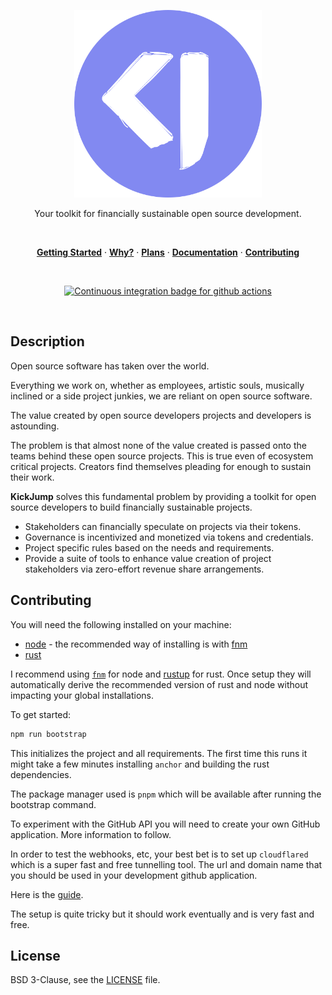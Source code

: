 <p align="center">
  <a href="#">
    <img width="300" height="300" src="./.monots/assets/logo.svg" alt="svg logo from openmoji.org" title="SVG Logo from openmoji.org" />
  </a>
</p>

<p align="center">
  Your toolkit for financially sustainable open source development.
</p>

<br />

<p align="center">
  <a href="#getting-started"><strong>Getting Started</strong></a> ·
  <a href="#why"><strong>Why?</strong></a> ·
  <a href="#plans"><strong>Plans</strong></a> ·
  <a href="./docs/docs"><strong>Documentation</strong></a> ·
  <a href="./.github/contributing.md"><strong>Contributing</strong></a>
</p>

<br />

<p align="center">
  <a href="https://github.com/kickjump/kickjump/actions?query=workflow:ci">
    <img src="https://github.com/kickjump/kickjump/workflows/ci/badge.svg?branch=main" alt="Continuous integration badge for github actions" title="CI Badge" />
  </a>
</p>

<br />

## Description

Open source software has taken over the world.

Everything we work on, whether as employees, artistic souls, musically inclined or a side project junkies, we are reliant on open source software.

The value created by open source developers projects and developers is astounding.

The problem is that almost none of the value created is passed onto the teams behind these open source projects. This is true even of ecosystem critical projects. Creators find themselves pleading for enough to sustain their work.

**KickJump** solves this fundamental problem by providing a toolkit for open source developers to build financially sustainable projects.

- Stakeholders can financially speculate on projects via their tokens.
- Governance is incentivized and monetized via tokens and credentials.
- Project specific rules based on the needs and requirements.
- Provide a suite of tools to enhance value creation of project stakeholders via zero-effort revenue share arrangements.

## Contributing

You will need the following installed on your machine:

- [node](https://nodejs.org/en/) - the recommended way of installing is with [fnm](https://github.com/Schniz/fnm)
- [rust](https://www.rust-lang.org/tools/install)

I recommend using [`fnm`](https://github.com/Schniz/fnm) for node and [rustup](https://github.com/rust-lang/rustup) for rust. Once setup they will automatically derive the recommended version of rust and node without impacting your global installations.

To get started:

```bash
npm run bootstrap
```

This initializes the project and all requirements. The first time this runs it might take a few minutes installing `anchor` and building the rust dependencies.

The package manager used is `pnpm` which will be available after running the bootstrap command.

To experiment with the GitHub API you will need to create your own GitHub application. More information to follow.

In order to test the webhooks, etc, your best bet is to set up `cloudflared` which is a super fast and free tunnelling tool. The url and domain name that you should be used in your development github application.

Here is the [guide](https://developers.cloudflare.com/cloudflare-one/connections/connect-apps/install-and-setup/tunnel-guide/).

The setup is quite tricky but it should work eventually and is very fast and free.

## License

BSD 3-Clause, see the [LICENSE](./LICENSE) file.

